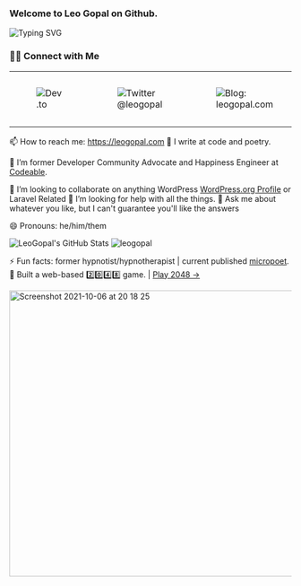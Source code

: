 ### Welcome to Leo Gopal on Github.

![Typing SVG](https://readme-typing-svg.herokuapp.com?lines=Hi+there+%F0%9F%91%8B;I+am+Leo+Gopal.+Read+on+to+get+to+know+me)

### 🤝🏻 Connect with Me

<table><tbody><tr><td><figure class="image"><img src="https://img.shields.io/badge/Dev.to-gray?style=flat-square&amp;logo=dev-to" alt="Dev.to"></figure></td><td><figure class="image"><img src="https://img.shields.io/badge/-@leogopal-gray.svg?colorA=6A788D&amp;colorB=1da1f2&amp;style=for-the-badge" alt="Twitter @leogopal"></figure></td><td><figure class="image"><img src="https://img.shields.io/badge/-Visit%20Website-gray.svg?colorA=6A788D&amp;colorB=6A788D&amp;style=for-the-badge" alt="Blog: leogopal.com"></figure></td><td><figure class="image"><img src="https://img.shields.io/badge/LINKEDIN-gray.svg?colorA=6A788D&amp;colorB=6A788D&amp;style=for-the-badge" alt="LinkedIn @leogopal"></figure></td><td><figure class="image"><img src="https://komarev.com/ghpvc/?username=leogopal&amp;color=blue&amp;label=Profile%20Views" alt="Profile Views"></figure></td><td><figure class="image"><img src="https://img.shields.io/github/followers/leogopal?label=GitHub%20Followers" alt="Github Followers"></figure></td></tr></tbody></table>

📫 How to reach me: https://leogopal.com
📝 I write at code and poetry.

🔭 I’m former Developer Community Advocate and Happiness Engineer at [Codeable](https://codeable.io/?ref=LWU21).

👯 I’m looking to collaborate on anything WordPress [WordPress.org Profile](https://profiles.wordpress.org/leogopal) or Laravel Related
🤔 I’m looking for help with all the things.
💬 Ask me about whatever you like, but I can't guarantee you'll like the answers

😄 Pronouns: he/him/them

![LeoGopal's GitHub Stats](https://github-readme-stats.vercel.app/api?username=leogopal&show_icons=true) ![leogopal](https://github-readme-streak-stats.herokuapp.com/?user=leogopal&)

⚡ Fun facts: former hypnotist/hypnotherapist | current published [micropoet](https://instagram.com/leoswrite).
🧩 Built a web-based 2️⃣0️⃣4️⃣8️⃣ game. | [Play 2048  →](https://2048-game.leogopal.dev/)

<a href="https://2048-game.leogopal.dev/" target="_blank"><img width="510" alt="Screenshot 2021-10-06 at 20 18 25" src="https://user-images.githubusercontent.com/4948323/136260856-cb80fa5b-76d2-4477-a052-f79dd9e38c80.png"></a>



